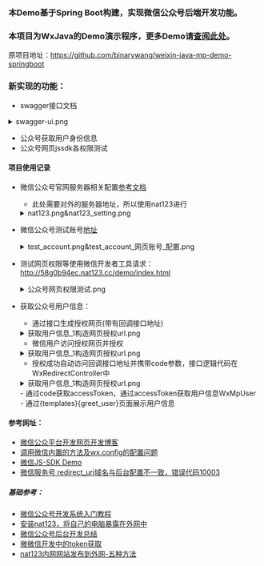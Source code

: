 ### 本Demo基于Spring Boot构建，实现微信公众号后端开发功能。
### 本项目为WxJava的Demo演示程序，更多Demo请[查阅此处](https://github.com/Wechat-Group/WxJava/blob/master/demo.md)。

原项目地址：https://github.com/binarywang/weixin-java-mp-demo-springboot

### 新实现的功能：
* swagger接口文档

<details>
<summary>swagger-ui.png</summary>

![swagger-ui.png](https://github.com/yueyue10/WxJava/blob/master/images/mp-demo/swagger-ui.png?raw=true)
</details>

* 公众号获取用户身份信息
* 公众号网页jssdk各权限测试

#### 项目使用记录
* 微信公众号官网服务器相关配置[参考文档][0]
    * 此处需要对外的服务器地址，所以使用nat123进行
    
    <details>
    <summary>nat123.png&nat123_setting.png</summary>

    ![nat123.png](https://github.com/yueyue10/WxJava/blob/master/images/mp-demo/nat123.png?raw=true)
    ![nat123_setting.png](https://github.com/yueyue10/WxJava/blob/master/images/mp-demo/nat123_setting.png?raw=true)
    </details>
    
* 微信公众号测试账号[地址][1]

    <details>
    <summary>test_account.png&test_account_网页账号_配置.png</summary>
    
    ![test_account.png](https://github.com/yueyue10/WxJava/blob/master/images/mp-demo/test_account.png?raw=true)
    ![test_account_网页账号_配置.png](https://github.com/yueyue10/WxJava/blob/master/images/mp-demo/test_account_网页账号_配置.png?raw=true)
    </details>
    
* 测试网页权限等使用微信开发者工具请求：http://58g0b94ec.nat123.cc/demo/index.html

    <details>
    <summary>公众号网页权限测试.png</summary>
    
    ![公众号网页权限测试.png](https://github.com/yueyue10/WxJava/blob/master/images/mp-demo/公众号网页权限测试.png?raw=true)
    </details>
    
* 获取公众号用户信息：
    - 通过接口生成授权网页(带有回调接口地址)
    <details>
    <summary>获取用户信息_1构造网页授权url.png</summary>
            
    ![获取用户信息_1构造网页授权url.png](https://github.com/yueyue10/WxJava/blob/master/images/mp-demo/获取用户信息_1构造网页授权url.png?raw=true)
    </details>
    
    - 微信用户访问授权网页并授权
    
    <details>
    <summary>获取用户信息_1构造网页授权url.png</summary>
            
    ![获取用户信息_2微信用户授权.png](https://github.com/yueyue10/WxJava/blob/master/images/mp-demo/获取用户信息_2微信用户授权.png?raw=true)
    </details>
    
    - 授权成功自动访问回调接口地址并携带code参数，接口逻辑代码在WxRedirectController中
    <details>
    <summary>获取用户信息_1构造网页授权url.png</summary>
            
    ![获取用户信息_3用户信息展示.png](https://github.com/yueyue10/WxJava/blob/master/images/mp-demo/获取用户信息_3用户信息展示.png?raw=true)
    </details>
        - 通过code获取accessToken，通过accessToken获取用户信息WxMpUser
        - 通过{templates}{greet_user}页面展示用户信息

#### 参考网址：
* [微信公众平台开发网页开发博客][10]
* [调用微信内置的方法及wx.config的配置问题][11]
* [微信JS-SDK Demo][12]
* [微信服务号 redirect_uri域名与后台配置不一致，错误代码10003][13]
##### 基础参考：
* [微信公众号开发系统入门教程][20]
* [安装nat123，将自己的电脑暴露在外网中][21]
* [微信公众号后台开发总结][22]
* [微微信开发中的token获取][23]
* [nat123内网网站发布到外网-五种方法][24]

[0]:https://developers.weixin.qq.com/doc/offiaccount/Basic_Information/Access_Overview.html
[1]:https://mp.weixin.qq.com/debug/cgi-bin/sandbox?t=sandbox/login

[10]:https://blog.csdn.net/weixin_41049850/article/details/81000050
[11]:https://www.cnblogs.com/gygtech/p/9173647.html
[12]:https://www.weixinsxy.com/jssdk/
[13]:https://www.cnblogs.com/yangzailu/p/8983837.html

[20]:https://blog.csdn.net/a1786223749/article/details/80787379
[21]:https://blog.csdn.net/xcc_2269861428/article/details/79253046
[22]:https://blog.csdn.net/wukuncsdn/article/details/79614318
[23]:https://www.cnblogs.com/gede/p/10927426.html
[24]:http://www.nat123.com/Pages_8_549.jsp
